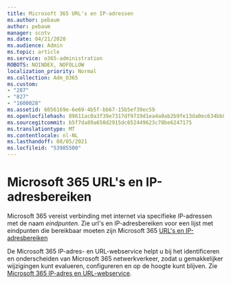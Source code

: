 ```yaml
---
title: Microsoft 365 URL's en IP-adressen
ms.author: pebaum
author: pebaum
manager: scotv
ms.date: 04/21/2020
ms.audience: Admin
ms.topic: article
ms.service: o365-administration
ROBOTS: NOINDEX, NOFOLLOW
localization_priority: Normal
ms.collection: Adm_O365
ms.custom:
- "287"
- "827"
- "1600028"
ms.assetid: 6056169e-6e69-4b5f-bb67-15b5ef39ec59
ms.openlocfilehash: 89611ac0a3f39e7317df9719d1ea4a0ab2b9fe13da0ec634bb83190870fe5874
ms.sourcegitcommit: b5f7da89a650d2915dc652449623c78be6247175
ms.translationtype: MT
ms.contentlocale: nl-NL
ms.lasthandoff: 08/05/2021
ms.locfileid: "53985500"
---
```

# <a name="microsoft-365-urls-and-ip-address-ranges"></a>Microsoft 365 URL's en IP-adresbereiken

Microsoft 365 vereist verbinding met internet via specifieke IP-adressen met de naam *eindpunten.*
Zie url's en IP-adresbereiken voor een lijst met eindpunten die bereikbaar moeten zijn Microsoft 365 [URL's en IP-adresbereiken](https://docs.microsoft.com/office365/enterprise/urls-and-ip-address-ranges) 

De Microsoft 365 IP-adres- en URL-webservice helpt u bij het identificeren en onderscheiden van Microsoft 365 netwerkverkeer, zodat u gemakkelijker wijzigingen kunt evalueren, configureren en op de hoogte kunt blijven. Zie [Microsoft 365 IP-adres en URL-webservice](https://docs.microsoft.com/office365/enterprise/office-365-ip-web-service).